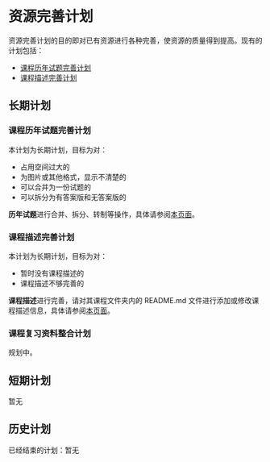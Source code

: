 # 资源完善计划

资源完善计划的目的即对已有资源进行各种完善，使资源的质量得到提高。现有的计划包括：

- [课程历年试题完善计划](https://github.com/Xovee/uestc-course/projects/4)
- [课程描述完善计划](https://github.com/Xovee/uestc-course/projects/3)


## 长期计划

### 课程历年试题完善计划

本计划为长期计划，目标为对：

- 占用空间过大的
- 为图片或其他格式，显示不清楚的
- 可以合并为一份试题的
- 可以拆分为有答案版和无答案版的

**历年试题**进行合并、拆分、转制等操作，具体请参阅[本页面](https://github.com/Xovee/uestc-course/projects/4)。

### 课程描述完善计划

本计划为长期计划，目标为对：

- 暂时没有课程描述的
- 课程描述不够完善的

**课程描述**进行完善，请对其课程文件夹内的 README.md 文件进行添加或修改课程描述信息，具体请参阅[本页面](https://github.com/Xovee/uestc-course/projects/3)。

### 课程复习资料整合计划

规划中。

## 短期计划

暂无

## 历史计划

已经结束的计划：暂无